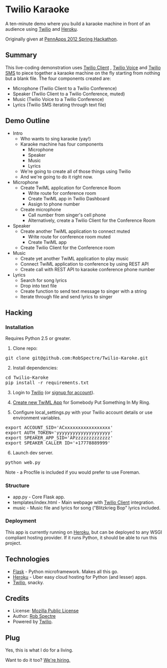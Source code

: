 # Twilio Karaoke

A ten-minute demo where you build a karaoke machine in front of an audience
using [Twilio](http://www.twilio.com) and [Heroku](http://www.heroku.com).

Originally given at [PennApps 2012 Spring Hackathon](http://www.pennapps.com).

## Summary

This live-coding demonstration uses [Twilio 
Client](http://www.twilio.com/api/client) , [Twilio
Voice](http://www.twilio.com/api/voice) and [Twilio
SMS](http://www.twilio.com/api/sms) to piece together a karaoke machine on 
the fly starting from nothing but a blank file.  The four components created 
are:

* Microphone (Twilio Client to a Twilio Conference)
* Speaker (Twilio Client to a Twilio Conference, muted)
* Music (Twilio Voice to a Twilio Conference)
* Lyrics (Twilio SMS iterating through text file)

## Demo Outline

- Intro
    - Who wants to sing karaoke (yay!)
    - Karaoke machine has four components
        - Microphone
        - Speaker
        - Music
        - Lyrics
    - We're going to create all of those things using Twilio
    - And we're going to do it right now.
- Microphone
    - Create TwiML application for Conference Room
        - Write route for conference room
        - Create TwiML app in Twilio Dashboard
        - Assign to phone number
    - Create microphone
        - Call number from singer's cell phone
        - Alternatively, create a Twilio Client for the Conference Room
- Speaker
    - Create another TwiML application to connect muted
        - Write route for conference room muted
        - Create TwiML app
    - Create Twilio Client for the Conference room
- Music
    - Create yet another TwiML application to play music
    - Connect TwiML application to conference by using REST API
    - Create call with REST API to karaoke conference phone number
- Lyrics
    - Search for song lyrics
    - Drop into text file
    - Create function to send text message to singer with a string
    - Iterate through file and send lyrics to singer

## Hacking

### Installation

Requires Python 2.5 or greater.

1) Clone repo:

<pre>
git clone git@github.com:RobSpectre/Twilio-Karoke.git
</pre>

2) Install dependencies:

<pre>
cd Twilio-Karoke
pip install -r requirements.txt
</pre>

3) Login to [Twilio](https://www.twilio.com/login) (or [signup for
account](https://www.twilio.com/try-twilio?g=)).

4) [Create new TwiML App](https://www.twilio.com/user/account/apps/add) for Somebody Put Something In My Ring.

5) Configure local_settings.py with your Twilio account details or use
environment variables.

<pre>
export ACCOUNT_SID='ACxxxxxxxxxxxxxxxxx'
export AUTH_TOKEN='yyyyyyyyyyyyyyyyyyyy'
export SPEAKER_APP_SID='APzzzzzzzzzzzzz'
export SPEAKER_CALLER_ID='+17778889999'
</pre>

6) Launch dev server.

<pre>
python web.py
</pre>

Note - a Procfile is included if you would prefer to use Foreman.

### Structure

* app.py - Core Flask app.
* templates/index.html - Main webpage with [Twilio Client](http://www.twilio.com/api/client) integration.
* music - Music file and lyrics for song ("Blitzkrieg Bop" lyrics included.

### Deployment

This app is currently running on [Heroku](http://www.heroku.com), but can be
deployed to any WSGI compliant hosting provider.  If it runs Python, it should
be able to run this project.


## Technologies

* [Flask](http://flask.pocoo.org/) - Python microframework.  Makes all this go.
* [Heroku](http://www.heroku.com) - Uber easy cloud hosting for Python (and lesser) apps.
* [Twilio](http://www.twilio.com), snacky. 


## Credits

* License: [Mozilla Public License](http://www.mozilla.org/MPL/)
* Author: [Rob Spectre](http://www.brooklynhacker.com)
* Powered by [Twilio](http://www.twilio.com).

## Plug

Yes, this is what I do for a living.

Want to do it too?  [We're hiring.](http://www.twilio.com/jobs)
